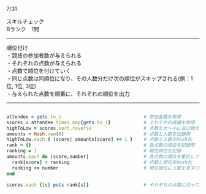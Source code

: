 7/31
 
スキルチェック  
Bランク　1問  
 
-------------------------------------------
順位付け  
・競技の参加者数が与えられる  
・それぞれの点数が与えられる  
・点数で順位を付けていく  
・同じ点数は同順位になり、その人数分だけ次の順位がスキップされる(例：1位, 1位, 3位)  
・与えられた点数を順番に、それぞれの順位を出力  
 
-------------------------------------------
 
```ruby
                                                           
attendee = gets.to_i                              # 参加者数を取得
scores = attendee.times.map{gets.to_i}            # それぞれの成績を取得
highToLow = scores.sort.reverse                   # 点数を大〜小に並び替える
amounts = Hash.new(0)                             # 点数と人数を記録用
highToLow.each { |score| amounts[score] += 1 }    # 点数と人数をHash化
rank = {}                                         # 各点数の順位を記録用
ranking = 1                                       # 現在順位を記録
amounts.each do |score,number|                    # 各点数の順位を集計していく
  rank[score] = ranking                           # 点数と順位をHash化
  ranking += number                               # 現在順位に人数を足す(飛び番)
end

scores.each {|s| puts rank[s]}                    # それぞれの点数に沿って順位を出力
```
